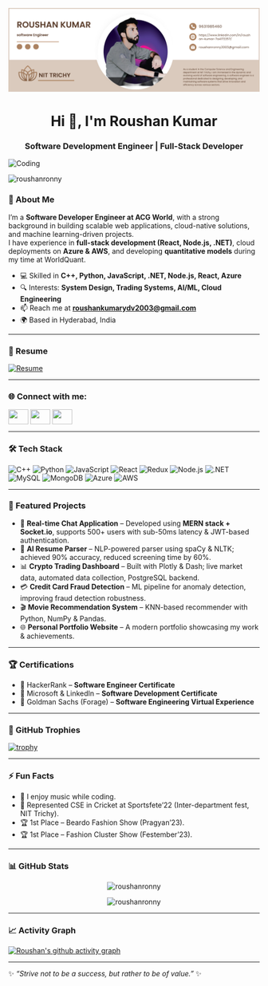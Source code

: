 ![logo](https://github.com/roushanronny/roushanronny/blob/main/roushan%20kumar.png)

<h1 align="center">Hi 👋, I'm Roushan Kumar</h1>
<h3 align="center">Software Development Engineer | Full-Stack Developer </h3>

<img align="right center" alt="Coding" width="400" src="https://miro.medium.com/max/1360/1*zVnWJtyGOX_kUIDm6ccCfQ.gif"/>

<p align="left">
  <img src="https://komarev.com/ghpvc/?username=roushanronny&label=Profile%20views&color=0e75b6&style=flat" alt="roushanronny" />
</p>


### 🚀 About Me
I’m a **Software Developer Engineer at ACG World**, with a strong background in building scalable web applications, cloud-native solutions, and machine learning-driven projects.  
I have experience in **full-stack development (React, Node.js, .NET)**, cloud deployments on **Azure & AWS**, and developing **quantitative models** during my time at WorldQuant.  

- 💻 Skilled in **C++, Python, JavaScript, .NET, Node.js, React, Azure**  
- 🔍 Interests: **System Design, Trading Systems, AI/ML, Cloud Engineering**  
- 📫 Reach me at **roushankumarydv2003@gmail.com**  
- 🌍 Based in Hyderabad, India  

---

### 📄 Resume
[![Resume](https://img.shields.io/badge/View-Resume-blue)](https://github.com/roushanronny/roushanKumar.pdf)

---

### 🌐 Connect with me:
<p align="left">
<a href="https://linkedin.com/in/roushan-kumar-7a4172257/" target="blank"><img align="center" src="https://raw.githubusercontent.com/rahuldkjain/github-profile-readme-generator/master/src/images/icons/Social/linked-in-alt.svg" height="30" width="40" /></a>
<a href="https://instagram.com/ronnyroushann" target="blank"><img align="center" src="https://raw.githubusercontent.com/rahuldkjain/github-profile-readme-generator/master/src/images/icons/Social/instagram.svg" height="30" width="40" /></a>
<a href="https://www.hackerrank.com/cs25_108" target="blank"><img align="center" src="https://raw.githubusercontent.com/rahuldkjain/github-profile-readme-generator/master/src/images/icons/Social/hackerrank.svg" height="30" width="40" /></a>
</p>

---

### 🛠️ Tech Stack
![C++](https://img.shields.io/badge/C++-00599C?style=flat&logo=c%2B%2B&logoColor=white)
![Python](https://img.shields.io/badge/Python-14354C?style=flat&logo=python&logoColor=yellow)
![JavaScript](https://img.shields.io/badge/JavaScript-323330?style=flat&logo=javascript&logoColor=F7DF1E)
![React](https://img.shields.io/badge/React-20232A?style=flat&logo=react&logoColor=61DAFB)
![Redux](https://img.shields.io/badge/Redux-764ABC?style=flat&logo=redux&logoColor=white)
![Node.js](https://img.shields.io/badge/Node.js-43853D?style=flat&logo=node.js&logoColor=white)
![.NET](https://img.shields.io/badge/.NET-512BD4?style=flat&logo=dotnet&logoColor=white)
![MySQL](https://img.shields.io/badge/MySQL-4479A1?style=flat&logo=mysql&logoColor=white)
![MongoDB](https://img.shields.io/badge/MongoDB-4EA94B?style=flat&logo=mongodb&logoColor=white)
![Azure](https://img.shields.io/badge/Azure-0089D6?style=flat&logo=microsoft-azure&logoColor=white)
![AWS](https://img.shields.io/badge/AWS-232F3E?style=flat&logo=amazon-aws&logoColor=white)

---

### 📌 Featured Projects
- 💬 **Real-time Chat Application** – Developed using **MERN stack + Socket.io**, supports 500+ users with sub-50ms latency & JWT-based authentication.
- 🤖 **AI Resume Parser** – NLP-powered parser using spaCy & NLTK; achieved 90% accuracy, reduced screening time by 60%.  
- 📊 **Crypto Trading Dashboard** – Built with Plotly & Dash; live market data, automated data collection, PostgreSQL backend.  
- 💳 **Credit Card Fraud Detection** – ML pipeline for anomaly detection, improving fraud detection robustness.    
- 🎬 **Movie Recommendation System** – KNN-based recommender with Python, NumPy & Pandas.  
- 🌐 **Personal Portfolio Website** – A modern portfolio showcasing my work & achievements.  

---

### 🏆 Certifications
- 🥇 HackerRank – **Software Engineer Certificate**  
- 🥇 Microsoft & LinkedIn – **Software Development Certificate**  
- 🥇 Goldman Sachs (Forage) – **Software Engineering Virtual Experience**  

---

### 🏅 GitHub Trophies
[![trophy](https://github-profile-trophy.vercel.app/?username=roushanronny&theme=onedark)](https://github.com/ryo-ma/github-profile-trophy)

---

### ⚡ Fun Facts
- 🎵 I enjoy music while coding.  
- 🏏 Represented CSE in Cricket at Sportsfete’22 (Inter-department fest, NIT Trichy).
- 🏆 1st Place – Beardo Fashion Show (Pragyan’23).  
- 🏆 1st Place – Fashion Cluster Show (Festember’23). 

---

### 📊 GitHub Stats
<p align="center">
  <img src="https://github-readme-stats.vercel.app/api?username=roushanronny&show_icons=true&locale=en&theme=tokyonight" alt="roushanronny" />
</p>

<p align="center">
  <img src="https://github-readme-streak-stats.herokuapp.com/?user=roushanronny&theme=tokyonight" alt="roushanronny" />
</p>

---

### 📈 Activity Graph
[![Roushan's github activity graph](https://github-readme-activity-graph.vercel.app/graph?username=roushanronny&theme=tokyo-night)](https://github.com/ashutosh00710/github-readme-activity-graph)

---

✨ *“Strive not to be a success, but rather to be of value.”* ✨
